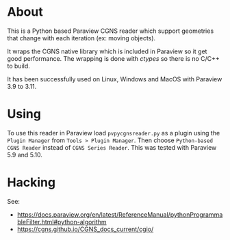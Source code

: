# About

This is a Python based Paraview CGNS reader which support geometries that
change with each iteration (ex: moving objects).

It wraps the CGNS native library which is included in Paraview so it get good
performance. The wrapping is done with *ctypes* so there is no C/C++ to build.

It has been successfully used on Linux, Windows and MacOS with Paraview 3.9 to
3.11.

# Using

To use this reader in Paraview load `pvpycgnsreader.py` as a plugin using the
`Plugin Manager` from `Tools > Plugin Manager`. Then choose `Python-based CGNS
Reader` instead of `CGNS Series Reader`. This was tested with Paraview 5.9 and
5.10.

# Hacking

See:
* <https://docs.paraview.org/en/latest/ReferenceManual/pythonProgrammableFilter.html#python-algorithm>
* <https://cgns.github.io/CGNS_docs_current/cgio/>
